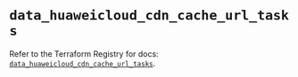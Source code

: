 # `data_huaweicloud_cdn_cache_url_tasks`

Refer to the Terraform Registry for docs: [`data_huaweicloud_cdn_cache_url_tasks`](https://registry.terraform.io/providers/huaweicloud/huaweicloud/1.71.1/docs/data-sources/cdn_cache_url_tasks).
